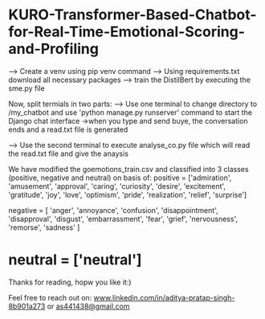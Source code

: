 # KURO-Transformer-Based-Chatbot-for-Real-Time-Emotional-Scoring-and-Profiling

--> Create a venv using pip venv command
--> Using requirements.txt download all necessary packages
--> train the DistilBert by executing the sme.py file 


Now, split termials in two parts:
--> Use one terminal to change directory to /my_chatbot and use 'python manage.py runserver' command to start the Django chat interface
    ->when you type and send buye, the conversation ends and a read.txt file is generated
    
--> Use the second terminal to execute analyse_co.py file which will read the read.txt file and give the anaysis



We have modified the goemotions_train.csv and classified into 3 classes (positive, negative and neutral) on basis of:
      positive = ['admiration', 'amusement', 'approval', 'caring', 'curiosity', 'desire',
                  'excitement', 'gratitude', 'joy', 'love', 'optimism', 'pride', 'realization',
                  'relief', 'surprise']

   negative = [
    'anger', 'annoyance', 'confusion', 'disappointment', 'disapproval', 'disgust',
    'embarrassment', 'fear', 'grief', 'nervousness', 'remorse', 'sadness'
 ]

# neutral = ['neutral']

Thanks for reading, hopw you like it:)

Feel free to reach out on: www.linkedin.com/in/aditya-pratap-singh-8b901a273
                                            or
                                    as441438@gmail.com
